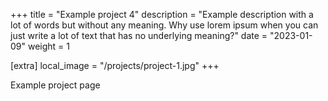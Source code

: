 +++
title = "Example project 4"
description = "Example description with a lot of words but without any meaning. Why use lorem ipsum when you can just write a lot of text that has no underlying meaning?"
date = "2023-01-09"
weight = 1

[extra]
local_image = "/projects/project-1.jpg"
+++

Example project page
